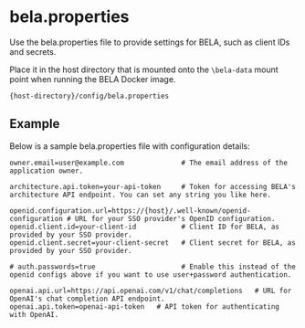 # bela.properties

Use the bela.properties file to provide settings for BELA, such as client IDs and secrets.

Place it in the host directory that is mounted onto the `\bela-data` mount point
when running the BELA Docker image.
```
{host-directory}/config/bela.properties
```

## Example

Below is a sample bela.properties file with configuration details:

```properties
owner.email=user@example.com              # The email address of the application owner.

architecture.api.token=your-api-token     # Token for accessing BELA's architecture API endpoint. You can set any string you like here.

openid.configuration.url=https://{host}/.well-known/openid-configuration # URL for your SSO provider's OpenID configuration.
openid.client.id=your-client-id           # Client ID for BELA, as provided by your SSO provider.
openid.client.secret=your-client-secret   # Client secret for BELA, as provided by your SSO provider.

# auth.passwords=true                     # Enable this instead of the openid configs above if you want to use user+password authentication.

openai.api.url=https://api.openai.com/v1/chat/completions   # URL for OpenAI's chat completion API endpoint.
openai.api.token=openai-api-token   # API token for authenticating with OpenAI.
```
